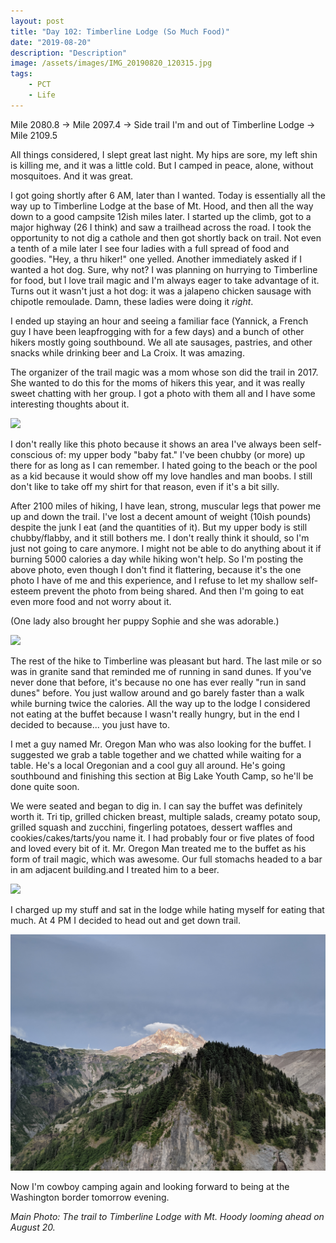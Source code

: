```yaml
---
layout: post
title: "Day 102: Timberline Lodge (So Much Food)"
date: "2019-08-20"
description: "Description"
image: /assets/images/IMG_20190820_120315.jpg
tags:
    - PCT
    - Life
---
```

Mile 2080.8 -> Mile 2097.4 -> Side trail I'm and out of Timberline Lodge -> Mile 2109.5

All things considered, I slept great last night. My hips are sore, my left shin is killing me, and it was a little cold. But I camped in peace, alone, without mosquitoes. And it was great.

I got going shortly after 6 AM, later than I wanted. Today is essentially all the way up to Timberline Lodge at the base of Mt. Hood, and then all the way down to a good campsite 12ish miles later. I started up the climb, got to a major highway (26 I think) and saw a trailhead across the road. I took the opportunity to not dig a cathole and then got shortly back on trail. Not even a tenth of a mile later I see four ladies with a full spread of food and goodies. "Hey, a thru hiker!" one yelled. Another immediately asked if I wanted a hot dog. Sure, why not? I was planning on hurrying to Timberline for food, but I love trail magic and I'm always eager to take advantage of it. Turns out it wasn't just a hot dog: it was a jalapeno chicken sausage with chipotle remoulade. Damn, these ladies were doing it *right*.

I ended up staying an hour and seeing a familiar face (Yannick, a French guy I have been leapfrogging with for a few days) and a bunch of other hikers mostly going southbound. We all ate sausages, pastries, and other snacks while drinking beer and La Croix. It was amazing.

The organizer of the trail magic was a mom whose son did the trail in 2017. She wanted to do this for the moms of hikers this year, and it was really sweet chatting with her group. I got a photo with them all and I have some interesting thoughts about it.

![](/assets/images/IMG_20190820_092329.jpg)

I don't really like this photo because it shows an area I've always been self-conscious of: my upper body "baby fat." I've been chubby (or more) up there for as long as I can remember. I hated going to the beach or the pool as a kid because it would show off my love handles and man boobs. I still don't like to take off my shirt for that reason, even if it's a bit silly.

After 2100 miles of hiking, I have lean, strong, muscular legs that power me up and down the trail. I've lost a decent amount of weight (10ish pounds) despite the junk I eat (and the quantities of it). But my upper body is still chubby/flabby, and it still bothers me. I don't really think it should, so I'm just not going to care anymore. I might not be able to do anything about it if burning 5000 calories a day while hiking won't help. So I'm posting the above photo, even though I don't find it flattering, because it's the one photo I have of me and this experience, and I refuse to let my shallow self-esteem prevent the photo from being shared. And then I'm going to eat even more food and not worry about it.

(One lady also brought her puppy Sophie and she was adorable.)

![](/assets/images/IMG_20190820_085027.jpg)

The rest of the hike to Timberline was pleasant but hard. The last mile or so was in granite sand that reminded me of running in sand dunes. If you've never done that before, it's because no one has ever really "run in sand dunes" before. You just wallow around and go barely faster than a walk while burning twice the calories. All the way up to the lodge I considered not eating at the buffet because I wasn't really hungry, but in the end I decided to because... you just have to. 

I met a guy named Mr. Oregon Man who was also looking for the buffet. I suggested we grab a table together and we chatted while waiting for a table. He's a local Oregonian and a cool guy all around. He's going southbound and finishing this section at Big Lake Youth Camp, so he'll be done quite soon.

We were seated and began to dig in. I can say the buffet was definitely worth it. Tri tip, grilled chicken breast, multiple salads, creamy potato soup, grilled squash and zucchini, fingerling potatoes, dessert waffles and cookies/cakes/tarts/you name it. I had probably four or five plates of food and loved every bit of it. Mr. Oregon Man treated me to the buffet as his form of trail magic, which was awesome. Our full stomachs headed to a bar in am adjacent building.and I treated him to a beer. 

![](/assets/images/IMG_20190820_135054.jpg)

I charged up my stuff and sat in the lodge while hating myself for eating that much. At 4 PM I decided to head out and get down trail.

![](/assets/images/IMG_20190820_182257.jpg)

Now I'm cowboy camping again and looking forward to being at the Washington border tomorrow evening.

*Main Photo: The trail to Timberline Lodge with Mt. Hoody looming ahead on August 20.*
